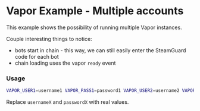 # Vapor Example - Multiple accounts

This example shows the possibility of running multiple Vapor instances.

Couple interesting things to notice:
* bots start in chain - this way, we can still easily enter the SteamGuard code for each bot
* chain loading uses the vapor `ready` event

### Usage

```sh
VAPOR_USER1=username1 VAPOR_PASS1=password1 VAPOR_USER2=username2 VAPOR_PASS2=password2 node index.js
```

Replace `usernameX` and `passwordX` with real values.
